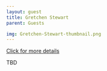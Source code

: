 ```yaml
---
layout: guest
title: Gretchen Stewart
parent: Guests

img: Gretchen-Stewart-thumbnail.png
---
```




<div class="badge-base LI-profile-badge" data-locale="en_US" data-size="medium" data-theme="light" data-type="VERTICAL" data-vanity="gretchen-stewart-5a33b31" data-version="v1"><a class="badge-base__link LI-simple-link" href="https://www.linkedin.com/in/gretchen-stewart-5a33b31?trk=profile-badge">Click for more details</a></div>


TBD
